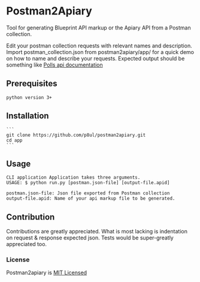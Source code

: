 # Postman2Apiary

 Tool for generating Blueprint API markup or the Apiary API from a Postman collection. 

Edit your postman collection requests with relevant names and description. Import postman_collection.json from postman2apiary/app/ for a quick demo on how to name and describe your requests.
Expected output should be something like [Polls api documentation](https://apiblueprint.org/documentation/examples/polls-api.html)

## Prerequisites
    python version 3+

## Installation
    ```
    git clone https://github.com/p8ul/postman2apiary.git
    cd app
    ```
## Usage
    CLI application Application takes three arguments.
    USAGE: $ python run.py [postman.json-file] [output-file.apid]

    postman.json-file: Json file exported from Postman collection
    output-file.apid: Name of your api markup file to be generated.

## Contribution
Contributions are greatly appreciated. What is most lacking is indentation on request & response expected json.
Tests would be super-greatly appreciated too.

### License
Postman2apiary is [MIT Licensed](https://github.com/p8ul/postman2apiary/blob/master/LICENSE)
